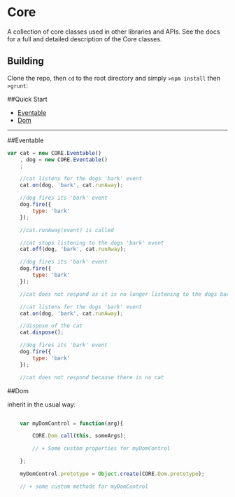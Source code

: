 Core
=====

A collection of core classes used in other libraries and APIs. See the docs for a full and detailed description
of the Core classes.

## Building

Clone the repo, then `cd` to the root directory and simply `>npm install` then `>grunt`:

##Quick Start

* [Eventable](#eventable)
* [Dom](#dom)

---

##Eventable

```javascript
var cat = new CORE.Eventable()
	, dog = new CORE.Eventable()
	;

	//cat listens for the dogs 'bark' event
	cat.on(dog, 'bark', cat.runAway);

	//dog fires its 'bark' event
	dog.fire({
		type: 'bark'
	});

	//cat.runAway(event) is called

	//cat stops listening to the dogs 'bark' event
	cat.off(dog, 'bark', cat.runAway);

	//dog fires its 'bark' event
	dog.fire({
		type: 'bark'
	});

	//cat does not respond as it is no longer listening to the dogs bark event.

	//cat listens for the dogs 'bark' event
    cat.on(dog, 'bark', cat.runAway);

    //dispose of the cat
    cat.dispose();

    //dog fires its 'bark' event
    dog.fire({
    	type: 'bark'
    });

    //cat does not respond because there is no cat

```

##Dom

inherit in the usual way:

```Javascript

	var myDomControl = function(arg){

		CORE.Dom.call(this, someArgs);

		// + Some custom properties for myDomControl

	};

	myDomControl.prototype = Object.create(CORE.Dom.prototype);

	// + some custom methods for myDomControl

```



